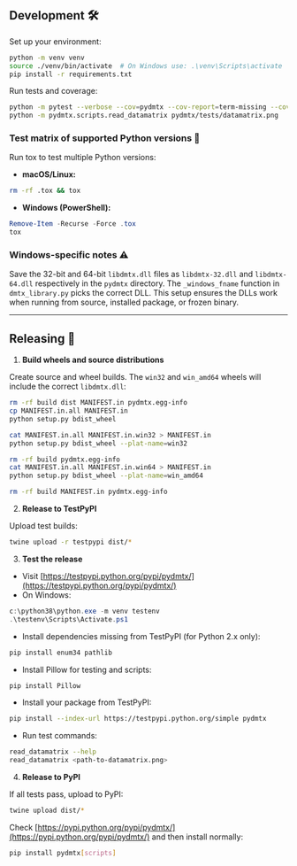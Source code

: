 ## Development 🛠️

Set up your environment:

```bash
python -m venv venv
source ./venv/bin/activate  # On Windows use: .\venv\Scripts\activate
pip install -r requirements.txt
````

Run tests and coverage:

```bash
python -m pytest --verbose --cov=pydmtx --cov-report=term-missing --cov-report=html pydmtx
python -m pydmtx.scripts.read_datamatrix pydmtx/tests/datamatrix.png
```

### Test matrix of supported Python versions 🐍

Run tox to test multiple Python versions:

* **macOS/Linux:**

```bash
rm -rf .tox && tox
```

* **Windows (PowerShell):**

```powershell
Remove-Item -Recurse -Force .tox
tox
```

### Windows-specific notes ⚠️

Save the 32-bit and 64-bit `libdmtx.dll` files as `libdmtx-32.dll` and `libdmtx-64.dll` respectively in the `pydmtx` directory.
The `_windows_fname` function in `dmtx_library.py` picks the correct DLL.
This setup ensures the DLLs work when running from source, installed package, or frozen binary.

---

## Releasing 🚀

1. **Build wheels and source distributions**

Create source and wheel builds. The `win32` and `win_amd64` wheels will include the correct `libdmtx.dll`:

```bash
rm -rf build dist MANIFEST.in pydmtx.egg-info
cp MANIFEST.in.all MANIFEST.in
python setup.py bdist_wheel

cat MANIFEST.in.all MANIFEST.in.win32 > MANIFEST.in
python setup.py bdist_wheel --plat-name=win32

rm -rf build pydmtx.egg-info
cat MANIFEST.in.all MANIFEST.in.win64 > MANIFEST.in
python setup.py bdist_wheel --plat-name=win_amd64

rm -rf build MANIFEST.in pydmtx.egg-info
```

2. **Release to TestPyPI**

Upload test builds:

```bash
twine upload -r testpypi dist/*
```

3. **Test the release**

* Visit [https://testpypi.python.org/pypi/pydmtx/](https://testpypi.python.org/pypi/pydmtx/)
* On Windows:

```powershell
c:\python38\python.exe -m venv testenv
.\testenv\Scripts\Activate.ps1
```

* Install dependencies missing from TestPyPI (for Python 2.x only):

```bash
pip install enum34 pathlib
```

* Install Pillow for testing and scripts:

```bash
pip install Pillow
```

* Install your package from TestPyPI:

```bash
pip install --index-url https://testpypi.python.org/simple pydmtx
```

* Run test commands:

```bash
read_datamatrix --help
read_datamatrix <path-to-datamatrix.png>
```

4. **Release to PyPI**

If all tests pass, upload to PyPI:

```bash
twine upload dist/*
```

Check [https://pypi.python.org/pypi/pydmtx/](https://pypi.python.org/pypi/pydmtx/) and then install normally:

```bash
pip install pydmtx[scripts]
```